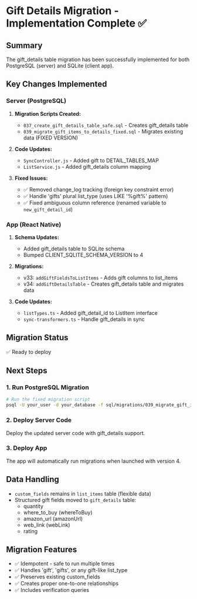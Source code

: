 # Gift Details Migration - Implementation Complete ✅

## Summary
The gift_details table migration has been successfully implemented for both PostgreSQL (server) and SQLite (client app).

## Key Changes Implemented

### Server (PostgreSQL)
1. **Migration Scripts Created:**
   - `037_create_gift_details_table_safe.sql` - Creates gift_details table
   - `039_migrate_gift_items_to_details_fixed.sql` - Migrates existing data (FIXED VERSION)

2. **Code Updates:**
   - `SyncController.js` - Added gift to DETAIL_TABLES_MAP
   - `ListService.js` - Added gift_details column mapping

3. **Fixed Issues:**
   - ✅ Removed change_log tracking (foreign key constraint error)
   - ✅ Handle 'gifts' plural list_type (uses LIKE '%gift%' pattern)
   - ✅ Fixed ambiguous column reference (renamed variable to `new_gift_detail_id`)

### App (React Native)
1. **Schema Updates:**
   - Added gift_details table to SQLite schema
   - Bumped CLIENT_SQLITE_SCHEMA_VERSION to 4

2. **Migrations:**
   - v33: `addGiftFieldsToListItems` - Adds gift columns to list_items
   - v34: `addGiftDetailsTable` - Creates gift_details table and migrates data

3. **Code Updates:**
   - `listTypes.ts` - Added gift_detail_id to ListItem interface
   - `sync-transformers.ts` - Handle gift_details in sync

## Migration Status
✅ Ready to deploy

## Next Steps

### 1. Run PostgreSQL Migration
```bash
# Run the fixed migration script
psql -U your_user -d your_database -f sql/migrations/039_migrate_gift_items_to_details_fixed.sql
```

### 2. Deploy Server Code
Deploy the updated server code with gift_details support.

### 3. Deploy App
The app will automatically run migrations when launched with version 4.

## Data Handling
- `custom_fields` remains in `list_items` table (flexible data)
- Structured gift fields moved to `gift_details` table:
  - quantity
  - where_to_buy (whereToBuy)
  - amazon_url (amazonUrl)
  - web_link (webLink)
  - rating

## Migration Features
- ✅ Idempotent - safe to run multiple times
- ✅ Handles 'gift', 'gifts', or any gift-like list_type
- ✅ Preserves existing custom_fields
- ✅ Creates proper one-to-one relationships
- ✅ Includes verification queries